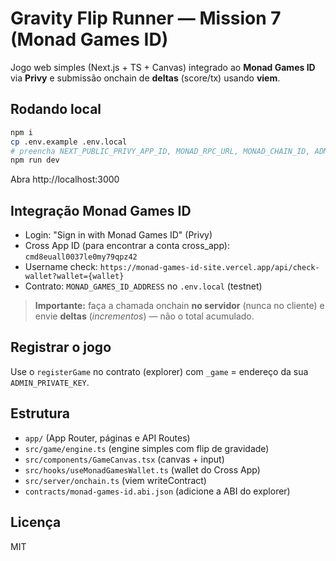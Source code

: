 # Gravity Flip Runner — Mission 7 (Monad Games ID)

Jogo web simples (Next.js + TS + Canvas) integrado ao **Monad Games ID** via **Privy** e submissão onchain de **deltas** (score/tx) usando **viem**.

## Rodando local

```bash
npm i
cp .env.example .env.local
# preencha NEXT_PUBLIC_PRIVY_APP_ID, MONAD_RPC_URL, MONAD_CHAIN_ID, ADMIN_PRIVATE_KEY
npm run dev
```
Abra http://localhost:3000

## Integração Monad Games ID

- Login: "Sign in with Monad Games ID" (Privy)
- Cross App ID (para encontrar a conta cross_app): `cmd8euall0037le0my79qpz42`
- Username check: `https://monad-games-id-site.vercel.app/api/check-wallet?wallet={wallet}`
- Contrato: `MONAD_GAMES_ID_ADDRESS` no `.env.local` (testnet)

> **Importante:** faça a chamada onchain **no servidor** (nunca no cliente) e envie **deltas** (_incrementos_) — não o total acumulado.

## Registrar o jogo
Use o `registerGame` no contrato (explorer) com `_game` = endereço da sua `ADMIN_PRIVATE_KEY`.

## Estrutura
- `app/` (App Router, páginas e API Routes)
- `src/game/engine.ts` (engine simples com flip de gravidade)
- `src/components/GameCanvas.tsx` (canvas + input)
- `src/hooks/useMonadGamesWallet.ts` (wallet do Cross App)
- `src/server/onchain.ts` (viem writeContract)
- `contracts/monad-games-id.abi.json` (adicione a ABI do explorer)

## Licença
MIT
